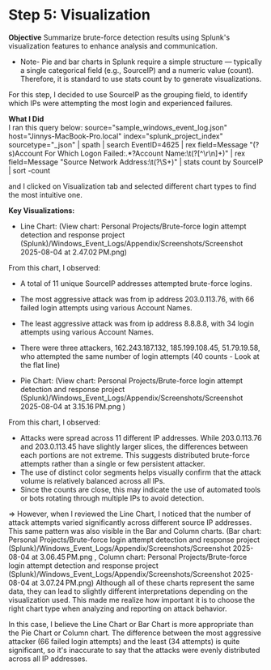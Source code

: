# Step 5: Visualization 
**Objective** Summarize brute-force detection results using Splunk's visualization features to enhance analysis and communication. 

* Note- Pie and bar charts in Splunk require a simple structure — typically a single categorical field (e.g., SourceIP) and a numeric value (count).
Therefore, it is standard to use stats count by <one field> to generate visualizations.

For this step, I decided to use SourceIP as the grouping field, to identify which IPs were attempting the most login and experienced failures. 

**What I Did**  
I ran this query below: 
source="sample_windows_event_log.json" host="Jinnys-MacBook-Pro.local" index="splunk_project_index" sourcetype="_json" 
| spath
| search EventID=4625
| rex field=Message "(?s)Account For Which Logon Failed:.*?Account Name:\t(?<AccountName>[^\r\n]+)"
| rex field=Message "Source Network Address:\t(?<SourceIP>\S+)"
| stats count by SourceIP
| sort -count 


and I clicked on Visualization tab and selected different chart types to find the most intuitive one. 

**Key Visualizations:**
* Line Chart: (View chart: Personal Projects/Brute-force login attempt detection and response project (Splunk)/Windows_Event_Logs/Appendix/Screenshots/Screenshot 2025-08-04 at 2.47.02 PM.png) 

From this chart, I observed:
- A total of 11 unique SourceIP addresses attempted brute-force logins.
- The most aggressive attack was from ip address 203.0.113.76, with 66 failed login attempts using various Account Names. 

- The least aggressive attack was from ip address 8.8.8.8, with 34 login attempts using various Account Names. 
- There were three attackers, 162.243.187.132, 185.199.108.45, 51.79.19.58, who attempted the same number of login attempts (40 counts - Look at the flat line)
 


* Pie Chart: 
(View chart: Personal Projects/Brute-force login attempt detection and response project (Splunk)/Windows_Event_Logs/Appendix/Screenshots/Screenshot 2025-08-04 at 3.15.16 PM.png )


From this chart, I observed:
- Attacks were spread across 11 different IP addresses. While 203.0.113.76 and 203.0.113.45 have slightly larger slices, the differences between each portions are not extreme. This suggests distributed brute-force attempts rather than a single or few persistent attacker. 
- The use of distinct color segments helps visually confirm that the attack volume is relatively balanced across all IPs.
- Since the counts are close, this may indicate the use of automated tools or bots rotating through multiple IPs to avoid detection. 


=> However, when I reviewed the Line Chart, I noticed that the number of attack attempts varied significantly across different source IP addresses.
This same pattern was also visible in the Bar and Column charts. (Bar chart: Personal Projects/Brute-force login attempt detection and response project (Splunk)/Windows_Event_Logs/Appendix/Screenshots/Screenshot 2025-08-04 at 3.06.45 PM.png , Column chart: Personal Projects/Brute-force login attempt detection and response project (Splunk)/Windows_Event_Logs/Appendix/Screenshots/Screenshot 2025-08-04 at 3.07.24 PM.png)
Although all of these charts represent the same data, they can lead to slightly different interpretations depending on the visualization used.
This made me realize how important it is to choose the right chart type when analyzing and reporting on attack behavior.

In this case, I believe the Line Chart or Bar Chart is more appropriate than the Pie Chart or Column chart.
The difference between the most aggressive attacker (66 failed login attempts) and the least (34 attempts) is quite significant, so it's inaccurate to say that the attacks were evenly distributed across all IP addresses. 
 